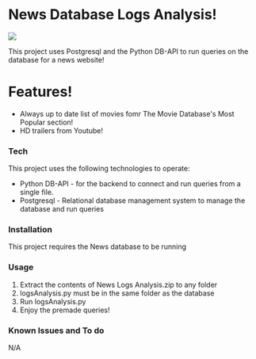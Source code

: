 # News Database Logs Analysis!

![](https://i.imgur.com/emdovYt.png)

This project uses Postgresql and the Python DB-API to run queries on the database for a news website!

# Features!

  - Always up to date list of movies fomr The Movie Database's Most Popular section!
  - HD trailers from Youtube!

### Tech

This project uses the following technologies to operate:

* Python DB-API - for the backend to connect and run queries from a single file.
* Postgresql - Relational database management system to manage the database and run queries

### Installation

This project requires the News database to be running

### Usage
1. Extract the contents of News Logs Analysis.zip to any folder
2. logsAnalysis.py must be in the same folder as the database
3. Run logsAnalysis.py
4. Enjoy the premade queries!

### Known Issues and To do
N/A
